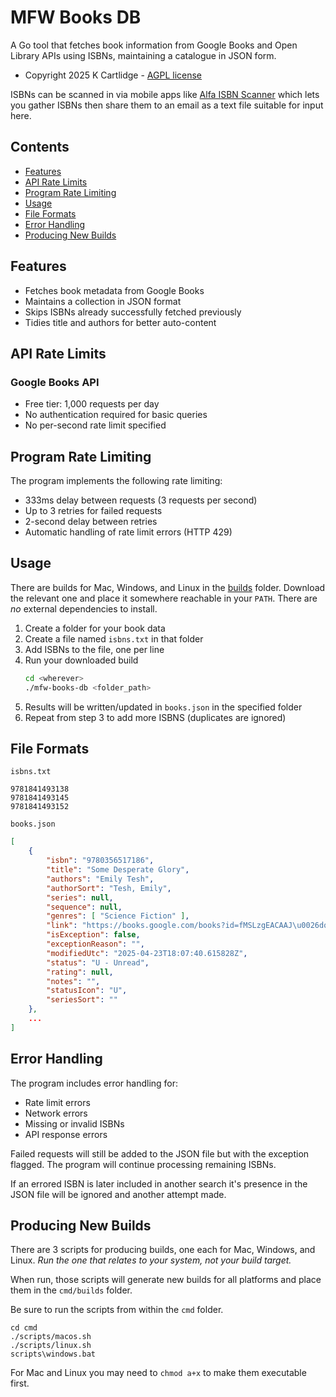 # MFW Books DB

A Go tool that fetches book information from Google Books and Open Library APIs using ISBNs, maintaining a catalogue in JSON form.

- Copyright 2025 K Cartlidge - [AGPL license](./LICENSE.txt)

ISBNs can be scanned in via mobile apps like [Alfa ISBN Scanner](https://www.alfaebooks.com/help/isbn_scanner) which lets you gather ISBNs then share them to an email as a text file suitable for input here.

## Contents

- [Features](#features)
- [API Rate Limits](#api-rate-limits)
- [Program Rate Limiting](#program-rate-limiting)
- [Usage](#usage)
- [File Formats](#file-formats)
- [Error Handling](#error-handling)
- [Producing New Builds](#producing-new-builds)

## Features

- Fetches book metadata from Google Books
- Maintains a collection in JSON format
- Skips ISBNs already successfully fetched previously
- Tidies title and authors for better auto-content

## API Rate Limits

### Google Books API
- Free tier: 1,000 requests per day
- No authentication required for basic queries
- No per-second rate limit specified

## Program Rate Limiting

The program implements the following rate limiting:
- 333ms delay between requests (3 requests per second)
- Up to 3 retries for failed requests
- 2-second delay between retries
- Automatic handling of rate limit errors (HTTP 429)

## Usage

There are builds for Mac, Windows, and Linux in the [builds](./cmd/builds) folder.
Download the relevant one and place it somewhere reachable in your `PATH`.
There are *no* external dependencies to install.

1. Create a folder for your book data
2. Create a file named `isbns.txt` in that folder
3. Add ISBNs to the file, one per line
4. Run your downloaded build
    ```bash
    cd <wherever>
    ./mfw-books-db <folder_path>
    ```
5. Results will be written/updated in `books.json` in the specified folder
6. Repeat from step 3 to add more ISBNS (duplicates are ignored)

## File Formats

`isbns.txt`

    9781841493138
    9781841493145
    9781841493152

`books.json`

``` json
[
    {
        "isbn": "9780356517186",
        "title": "Some Desperate Glory",
        "authors": "Emily Tesh",
        "authorSort": "Tesh, Emily",
        "series": null,
        "sequence": null,
        "genres": [ "Science Fiction" ],
        "link": "https://books.google.com/books?id=fMSLzgEACAAJ\u0026dq=isbn:9780356517186",
        "isException": false,
        "exceptionReason": "",
        "modifiedUtc": "2025-04-23T18:07:40.615828Z",
        "status": "U - Unread",
        "rating": null,
        "notes": "",
        "statusIcon": "U",
        "seriesSort": ""
    },
    ...
]
```

## Error Handling

The program includes error handling for:
- Rate limit errors
- Network errors
- Missing or invalid ISBNs
- API response errors

Failed requests will still be added to the JSON file but with the exception flagged. The program will continue processing remaining ISBNs.

If an errored ISBN is later included in another search it's presence in the JSON file will be ignored and another attempt made.

## Producing New Builds

There are 3 scripts for producing builds, one each for Mac, Windows, and Linux.
*Run the one that relates to your system, not your build target.*

When run, those scripts will generate new builds for all platforms and place them in the `cmd/builds` folder.

Be sure to run the scripts from within the `cmd` folder.

    cd cmd
    ./scripts/macos.sh
    ./scripts/linux.sh
    scripts\windows.bat

For Mac and Linux you may need to `chmod a+x` to make them executable first.
